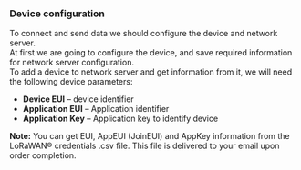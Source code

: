 ### Device configuration

To connect and send data we should configure the device and network server.  
At first we are going to configure the device, and save required information for network server configuration.  
To add a device to network server and get information from it, we will need the following device parameters:
- **Device EUI** – device identifier
- **Application EUI** – Application identifier
- **Application Key** – Application key to identify device

**Note:** You can get EUI, AppEUI (JoinEUI) and AppKey information from the LoRaWAN® credentials .csv file. This file is delivered to your email upon order completion.